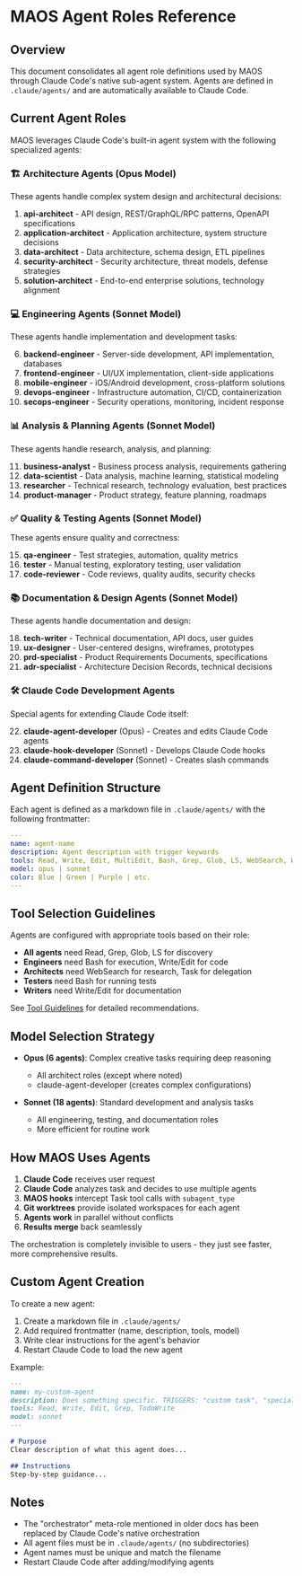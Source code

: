 # MAOS Agent Roles Reference

## Overview

This document consolidates all agent role definitions used by MAOS through Claude Code's native sub-agent system. Agents are defined in `.claude/agents/` and are automatically available to Claude Code.

## Current Agent Roles

MAOS leverages Claude Code's built-in agent system with the following specialized agents:

### 🏗️ Architecture Agents (Opus Model)
These agents handle complex system design and architectural decisions:

1. **api-architect** - API design, REST/GraphQL/RPC patterns, OpenAPI specifications
2. **application-architect** - Application architecture, system structure decisions
3. **data-architect** - Data architecture, schema design, ETL pipelines
4. **security-architect** - Security architecture, threat models, defense strategies
5. **solution-architect** - End-to-end enterprise solutions, technology alignment

### 💻 Engineering Agents (Sonnet Model)
These agents handle implementation and development tasks:

6. **backend-engineer** - Server-side development, API implementation, databases
7. **frontend-engineer** - UI/UX implementation, client-side applications
8. **mobile-engineer** - iOS/Android development, cross-platform solutions
9. **devops-engineer** - Infrastructure automation, CI/CD, containerization
10. **secops-engineer** - Security operations, monitoring, incident response

### 📊 Analysis & Planning Agents (Sonnet Model)
These agents handle research, analysis, and planning:

11. **business-analyst** - Business process analysis, requirements gathering
12. **data-scientist** - Data analysis, machine learning, statistical modeling
13. **researcher** - Technical research, technology evaluation, best practices
14. **product-manager** - Product strategy, feature planning, roadmaps

### ✅ Quality & Testing Agents (Sonnet Model)
These agents ensure quality and correctness:

15. **qa-engineer** - Test strategies, automation, quality metrics
16. **tester** - Manual testing, exploratory testing, user validation
17. **code-reviewer** - Code reviews, quality audits, security checks

### 📚 Documentation & Design Agents (Sonnet Model)
These agents handle documentation and design:

18. **tech-writer** - Technical documentation, API docs, user guides
19. **ux-designer** - User-centered designs, wireframes, prototypes
20. **prd-specialist** - Product Requirements Documents, specifications
21. **adr-specialist** - Architecture Decision Records, technical decisions

### 🛠️ Claude Code Development Agents
Special agents for extending Claude Code itself:

22. **claude-agent-developer** (Opus) - Creates and edits Claude Code agents
23. **claude-hook-developer** (Sonnet) - Develops Claude Code hooks
24. **claude-command-developer** (Sonnet) - Creates slash commands

## Agent Definition Structure

Each agent is defined as a markdown file in `.claude/agents/` with the following frontmatter:

```yaml
---
name: agent-name
description: Agent description with trigger keywords
tools: Read, Write, Edit, MultiEdit, Bash, Grep, Glob, LS, WebSearch, WebFetch, Task, TodoWrite
model: opus | sonnet
color: Blue | Green | Purple | etc.
---
```

## Tool Selection Guidelines

Agents are configured with appropriate tools based on their role:
- **All agents** need Read, Grep, Glob, LS for discovery
- **Engineers** need Bash for execution, Write/Edit for code
- **Architects** need WebSearch for research, Task for delegation
- **Testers** need Bash for running tests
- **Writers** need Write/Edit for documentation

See [Tool Guidelines](../../guides/tool-guidelines.md) for detailed recommendations.

## Model Selection Strategy

- **Opus (6 agents)**: Complex creative tasks requiring deep reasoning
  - All architect roles (except where noted)
  - claude-agent-developer (creates complex configurations)
  
- **Sonnet (18 agents)**: Standard development and analysis tasks
  - All engineering, testing, and documentation roles
  - More efficient for routine work

## How MAOS Uses Agents

1. **Claude Code** receives user request
2. **Claude Code** analyzes task and decides to use multiple agents
3. **MAOS hooks** intercept Task tool calls with `subagent_type`
4. **Git worktrees** provide isolated workspaces for each agent
5. **Agents work** in parallel without conflicts
6. **Results merge** back seamlessly

The orchestration is completely invisible to users - they just see faster, more comprehensive results.

## Custom Agent Creation

To create a new agent:

1. Create a markdown file in `.claude/agents/`
2. Add required frontmatter (name, description, tools, model)
3. Write clear instructions for the agent's behavior
4. Restart Claude Code to load the new agent

Example:
```markdown
---
name: my-custom-agent
description: Does something specific. TRIGGERS: "custom task", "special work"
tools: Read, Write, Edit, Grep, TodoWrite
model: sonnet
---

# Purpose
Clear description of what this agent does...

## Instructions
Step-by-step guidance...
```

## Notes

- The "orchestrator" meta-role mentioned in older docs has been replaced by Claude Code's native orchestration
- All agent files must be in `.claude/agents/` (no subdirectories)
- Agent names must be unique and match the filename
- Restart Claude Code after adding/modifying agents